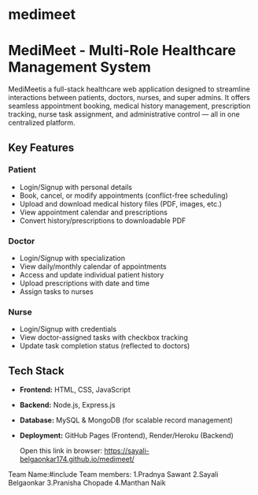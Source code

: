 # medimeet
# MediMeet - Multi-Role Healthcare Management System

MediMeetis a full-stack healthcare web application designed to streamline interactions between patients, doctors, nurses, and super admins. It offers seamless appointment booking, medical history management, prescription tracking, nurse task assignment, and administrative control — all in one centralized platform.



##  Key Features

###  Patient
- Login/Signup with personal details
- Book, cancel, or modify appointments (conflict-free scheduling)
- Upload and download medical history files (PDF, images, etc.)
- View appointment calendar and prescriptions
- Convert history/prescriptions to downloadable PDF

###  Doctor
- Login/Signup with specialization
- View daily/monthly calendar of appointments
- Access and update individual patient history
- Upload prescriptions with date and time
- Assign tasks to nurses

###  Nurse
- Login/Signup with credentials
- View doctor-assigned tasks with checkbox tracking
- Update task completion status (reflected to doctors)



##  Tech Stack

- **Frontend:** HTML, CSS, JavaScript
- **Backend:** Node.js, Express.js
- **Database:** MySQL & MongoDB (for scalable record management)
- **Deployment:** GitHub Pages (Frontend), Render/Heroku (Backend)

  Open this link in browser: https://sayali-belgaonkar174.github.io/medimeet/

Team Name:#include
Team members:
1.Pradnya Sawant
2.Sayali Belgaonkar
3.Pranisha Chopade
4.Manthan Naik

